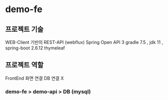 # demo-fe

## 프로젝트 기술
WEB-Client 기반의 REST-API (webflux)
Spring Open API 3
gradle 7.5 , jdk 11 , spring-boot 2.6.12
thymeleaf

## 프로젝트 역할
FrontEnd 화면 연결
DB 연결 X

### demo-fe > demo-api > DB (mysql)